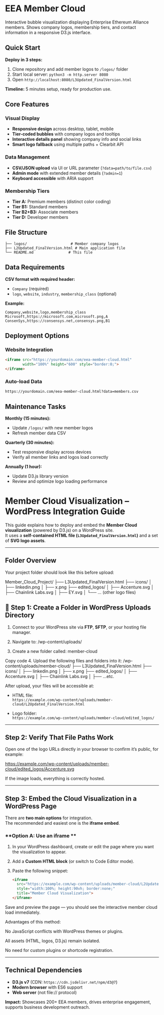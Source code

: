 # EEA Member Cloud

Interactive bubble visualization displaying Enterprise Ethereum Alliance members. Shows company logos, membership tiers, and contact information in a responsive D3.js interface.

## Quick Start

**Deploy in 3 steps:**
1. Clone repository and add member logos to `/logos/` folder
2. Start local server: `python3 -m http.server 8080`
3. Open `http://localhost:8080/L3Updated_FinalVersion.html`

**Timeline:** 5 minutes setup, ready for production use.

## Core Features

### Visual Display
- **Responsive design** across desktop, tablet, mobile
- **Tier-coded bubbles** with company logos and tooltips
- **Interactive details panel** showing company info and social links
- **Smart logo fallback** using multiple paths + Clearbit API

### Data Management
- **CSV/JSON upload** via UI or URL parameter (`?data=path/to/file.csv`)
- **Admin mode** with extended member details (`?admin=1`)
- **Keyboard accessible** with ARIA support

### Membership Tiers
- **Tier A:** Premium members (distinct color coding)
- **Tier B1:** Standard members
- **Tier B2+B3:** Associate members
- **Tier D:** Developer members

## File Structure

```
├── logos/                    # Member company logos
├── L2Updated_FinalVersion.html # Main application file
└── README.md                # This file
```

## Data Requirements

**CSV format with required header:**
- `Company` (required)
- `logo`, `website`, `industry`, `membership_class` (optional)

**Example:**
```csv
Company,website,logo,membership_class
Microsoft,https://microsoft.com,microsoft.png,A
ConsenSys,https://consensys.net,consensys.png,B1
```

## Deployment Options

### Website Integration
```html
<iframe src="https://yourdomain.com/eea-member-cloud.html" 
        width="100%" height="600" style="border:0;">
</iframe>
```

### Auto-load Data
```
https://yourdomain.com/eea-member-cloud.html?data=members.csv
```

## Maintenance Tasks

**Monthly (15 minutes):**
- Update `/logos/` with new member logos
- Refresh member data CSV

**Quarterly (30 minutes):**
- Test responsive display across devices
- Verify all member links and logos load correctly

**Annually (1 hour):**
- Update D3.js library version
- Review and optimize logo loading performance


# Member Cloud Visualization – WordPress Integration Guide

This guide explains how to deploy and embed the **Member Cloud visualization** (powered by D3.js) on a WordPress site.  
It uses a **self-contained HTML file (`L3Updated_FinalVersion.html`)** and a set of **SVG logo assets**.

---

## Folder Overview

Your project folder should look like this before upload:

Member_Cloud_Project/
├── L3Updated_FinalVersion.html
├── icons/
│ ├── linkedin.png
│ ├── x.png
├── edited_logos/
│ ├── Accenture.svg
│ ├── Chainlink Labs.svg
│ ├── EY.svg
│ └── ... (other logo files)

## 🚀 Step 1: Create a Folder in WordPress Uploads Directory

1. Connect to your WordPress site via **FTP**, **SFTP**, or your hosting file manager.
2. Navigate to:
/wp-content/uploads/

3. Create a new folder called:
member-cloud

Copy code
4. Upload the following files and folders into it:
/wp-content/uploads/member-cloud/
├── L3Updated_FinalVersion.html
├── icons/
│ ├── linkedin.png
│ ├── x.png
├── edited_logos/
│ ├── Accenture.svg
│ ├── Chainlink Labs.svg
│ ├── ...etc.

After upload, your files will be accessible at:

- HTML file:  
`https://example.com/wp-content/uploads/member-cloud/L2Updated_FinalVersion.html`

- Logo folder:  
`https://example.com/wp-content/uploads/member-cloud/edited_logos/`

---

## Step 2: Verify That File Paths Work

Open one of the logo URLs directly in your browser to confirm it’s public, for example:

https://example.com/wp-content/uploads/member-cloud/edited_logos/Accenture.svg

If the image loads, everything is correctly hosted.

---

##  Step 3: Embed the Cloud Visualization in a WordPress Page

There are **two main options** for integration.  
The recommended and easiest one is the **iframe embed**.

### **Option A: Use an iframe **

1. In your WordPress dashboard, create or edit the page where you want the visualization to appear.
2. Add a **Custom HTML block** (or switch to Code Editor mode).
3. Paste the following snippet:

   ```html
   <iframe
     src="https://example.com/wp-content/uploads/member-cloud/L2Updated_FinalVersion.html"
     style="width:100%; height:90vh; border:none;"
     title="Member Cloud Visualization">
   </iframe>
Save and preview the page — you should see the interactive member cloud load immediately.

Advantages of this method:

No JavaScript conflicts with WordPress themes or plugins.

All assets (HTML, logos, D3.js) remain isolated.

No need for custom plugins or shortcode registration.

---


## Technical Dependencies

- **D3.js v7** (CDN: `https://cdn.jsdelivr.net/npm/d3@7`)
- **Modern browser** with ES6 support
- **Web server** (not file:// protocol)

**Impact:** Showcases 200+ EEA members, drives enterprise engagement, supports business development outreach.




























